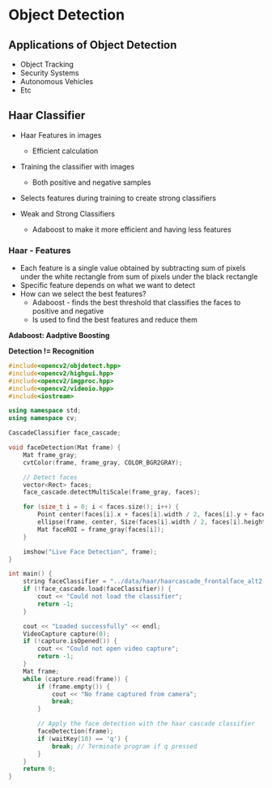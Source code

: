 # Object Detection

## Applications of Object Detection

- Object Tracking
- Security Systems
- Autonomous Vehicles
- Etc

## Haar Classifier

- Haar Features in images
  - Efficient calculation

- Training the classifier with images
  - Both positive and negative samples

- Selects features during training to create strong classifiers
- Weak and Strong Classifiers
  - Adaboost to make it more efficient and having less features

### Haar - Features

- Each feature is a single value obtained by subtracting sum of pixels under the white rectangle from sum of pixels under the black rectangle
- Specific feature depends on what we want to detect
- How can we select the best features?
  - Adaboost - finds the best threshold that classifies the faces to positive and negative
  - Is used to find the best features and reduce them

**Adaboost: Aadptive Boosting**

**Detection != Recognition**

```C++
#include<opencv2/objdetect.hpp>
#include<opencv2/highgui.hpp>
#include<opencv2/imgproc.hpp>
#include<opencv2/videoio.hpp>
#include<iostream>

using namespace std;
using namespace cv;

CascadeClassifier face_cascade;

void faceDetection(Mat frame) {
	Mat frame_gray;
	cvtColor(frame, frame_gray, COLOR_BGR2GRAY);

	// Detect faces
	vector<Rect> faces;
	face_cascade.detectMultiScale(frame_gray, faces);

	for (size_t i = 0; i < faces.size(); i++) {
		Point center(faces[i].x + faces[i].width / 2, faces[i].y + faces[i].height / 2);
		ellipse(frame, center, Size(faces[i].width / 2, faces[i].height / 2), 0, 0, 360, Scalar(0, 0, 255), 6);
		Mat faceROI = frame_gray(faces[i]);
	}

	imshow("Live Face Detection", frame);
}

int main() {
	string faceClassifier = "../data/haar/haarcascade_frontalface_alt2.xml";
	if (!face_cascade.load(faceClassifier)) {
		cout << "Could not load the classifier";
		return -1;
	}

	cout << "Loaded successfully" << endl;
	VideoCapture capture(0);
	if (!capture.isOpened()) {
		cout << "Could not open video capture";
		return -1;
	}
	Mat frame;
	while (capture.read(frame)) {
		if (frame.empty()) {
			cout << "No frame captured from camera";
			break;
		}

		// Apply the face detection with the haar cascade classifier
		faceDetection(frame);
		if (waitKey(10) == 'q') {
			break; // Terminate program if q pressed
		}
	}
	return 0;
}
```

